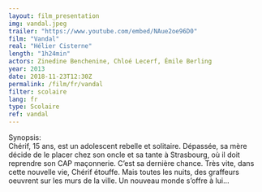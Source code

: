 ```yaml
---
layout: film_presentation
img: vandal.jpeg
trailer: "https://www.youtube.com/embed/NAue2oe96D0"
film: "Vandal"
real: "Hélier Cisterne"
length: "1h24min"
actors: Zinedine Benchenine, Chloé Lecerf, Émile Berling
year: 2013
date: 2018-11-23T12:30Z
permalink: /film/fr/vandal
filter: scolaire
lang: fr
type: Scolaire
ref: vandal
---
```



<span class="name"> Synopsis:</span> <br/>
<span class="resumefilm"> Chérif, 15 ans, est un adolescent rebelle et solitaire. Dépassée, sa mère décide de le placer chez son oncle et sa tante à Strasbourg, où il doit reprendre son CAP maçonnerie. C’est sa dernière chance. Très vite, dans cette nouvelle vie, Chérif étouffe. Mais toutes les nuits, des graffeurs oeuvrent sur les murs de la ville. Un nouveau monde s’offre à lui... </span>
